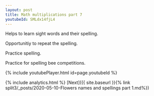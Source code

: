 ```yaml
---
layout: post
title: Math multiplications part 7
youtubeId: SMLdx14fjL4
---
```

 
 
Helps to learn sight words and their spelling.

Opportunitiy to repeat the spelling. 

Practice spelling. 
 
Practice for spelling bee competitions. 
 
{% include youtubePlayer.html id=page.youtubeId %}
 
 
{% include analytics.html %} 
[Next]({{ site.baseurl }}{% link  split3/_posts/2020-05-10-Flowers names and spellings part 1.md%})
 
